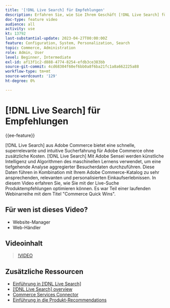 ```yaml
---
title: '[!DNL Live Search] für Empfehlungen'
description: Erfahren Sie, wie Sie Ihrem Geschäft [!DNL Live Search] für Produktempfehlungen hinzufügen und hochinteressante, relevante und personalisierte Einkaufserlebnisse generieren können.
doc-type: feature video
audience: all
activity: use
kt: 13792
last-substantial-update: 2023-04-27T00:00:00Z
feature: Configuration, System, Personalization, Search
topic: Commerce, Administration
role: Admin, User
level: Beginner, Intermediate
exl-id: af13f1c2-d888-4774-8254-efdb3ce383bb
source-git-commit: 4cd68304f60ef6bb0a8f6ba21fc1a8a662225a88
workflow-type: tm+mt
source-wordcount: '129'
ht-degree: 0%

---
```


# [!DNL Live Search] für Empfehlungen

{{ee-feature}}

[!DNL Live Search] aus Adobe Commerce bietet eine schnelle, superrelevante und intuitive Sucherfahrung für Adobe Commerce ohne zusätzliche Kosten. [!DNL Live Search] Mit Adobe Sensei werden künstliche Intelligenz und Algorithmen des maschinellen Lernens verwendet, um eine tiefgehende Analyse aggregierter Besucherdaten durchzuführen. Diese Daten führen in Kombination mit Ihrem Adobe Commerce-Katalog zu sehr ansprechenden, relevanten und personalisierten Einkaufserlebnissen. In diesem Video erfahren Sie, wie Sie mit der Live-Suche Produktempfehlungen optimieren können. Es war Teil einer laufenden Webinarreihe mit dem Titel &quot;Commerce Quick Wins&quot;.

## Für wen ist dieses Video?

- Website-Manager
- Web-Händler

## Videoinhalt

>[!VIDEO](https://video.tv.adobe.com/v/3412586?quality=12&learn=on)


## Zusätzliche Ressourcen

- [Einführung in [!DNL Live Search]](https://experienceleague.adobe.com/docs/commerce-learn/tutorials/marketing/live-search.html)
- [[!DNL Live Search] overview](https://experienceleague.adobe.com/docs/commerce-merchant-services/live-search/overview.html)
- [Commerce Services Connector](https://experienceleague.adobe.com/docs/commerce-merchant-services/user-guides/integration-services/saas.html)
- [Einführung in die Produkt-Recommendations](https://experienceleague.adobe.com/docs/commerce-merchant-services/product-recommendations/overview.html)

